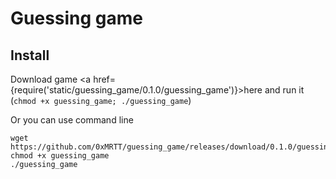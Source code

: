 # Guessing game

## Install

Download game <a href={require('static/guessing_game/0.1.0/guessing_game')}>here</a> and run it (`chmod +x guessing_game; ./guessing_game`)

Or you can use command line
```
wget https://github.com/0xMRTT/guessing_game/releases/download/0.1.0/guessing_game  
chmod +x guessing_game
./guessing_game
```